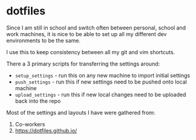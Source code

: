 # dotfiles

Since I am still in school and switch often between personal, school and work machines, it is nice to be able to set up all my different dev environments to be the same.

I use this to keep consistency between all my git and vim shortcuts.

There a 3 primary scripts for transferring the settings around:
* `setup_settings` - run this on any new machine to import initial settings
* `push_settings` - run this if new settings need to be pushed onto local machine
* `upload_settings` - run this if new local changes need to be uploaded back into the repo

Most of the settings and layouts I have were gathered from:
1. Co-workers
2. <https://dotfiles.github.io/>
